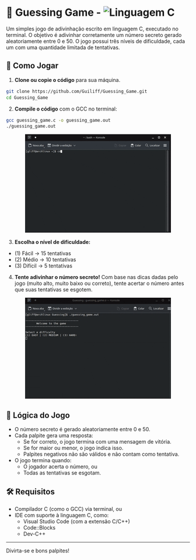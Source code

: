 # 🎯 Guessing Game - ![Linguagem C](https://img.shields.io/badge/feito%20em-C-blue.svg)

Um simples jogo de adivinhação escrito em linguagem C, executado no terminal. O objetivo
é adivinhar corretamente um número secreto gerado aleatoriamente entre 0 e 50. O jogo
possui três níveis de dificuldade, cada um com uma quantidade limitada de tentativas.
## 🚀 Como Jogar
1. **Clone ou copie o código** para sua máquina.
```bash
git clone https://github.com/Guiliff/Guessing_Game.git
cd Guessing_Game
```

2. **Compile o código** com o GCC no terminal:
```bash
gcc guessing_game.c -o guessing_game.out
./guessing_game.out
```

<div align="center">
  <img src="https://github.com/Guiliff/Guessing_Game/blob/main/assets/gccg.gif?raw=true" alt="Compilando o jogo" />
</div>

3. **Escolha o nível de dificuldade:**
- (1) Fácil -> 15 tentativas
- (2) Médio -> 10 tentativas
- (3) Difícil -> 5 tentativas
4. **Tente adivinhar o número secreto!**
Com base nas dicas dadas pelo jogo (muito alto, muito baixo ou correto), tente acertar o
número antes que suas tentativas se esgotem.

<div align="center">
  <img src="https://github.com/Guiliff/Guessing_Game/blob/main/assets/test.gif?raw=true" alt="Testando o jogo" />
</div>

## 🧠 Lógica do Jogo
- O número secreto é gerado aleatoriamente entre 0 e 50.
- Cada palpite gera uma resposta:
  - Se for correto, o jogo termina com uma mensagem de vitória.
  - Se for maior ou menor, o jogo indica isso.
  - Palpites negativos não são válidos e não contam como tentativa.
- O jogo termina quando:
  - O jogador acerta o número, ou
  - Todas as tentativas se esgotam.
## 🛠 Requisitos
- Compilador C (como o GCC) via terminal, ou
- IDE com suporte à linguagem C, como:
  - Visual Studio Code (com a extensão C/C++)
  - Code::Blocks
  - Dev-C++
---
Divirta-se e bons palpites!
